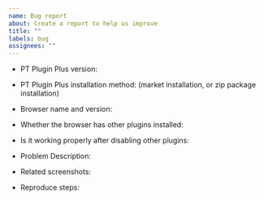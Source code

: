 ```yaml
---
name: Bug report
about: Create a report to help us improve
title: ""
labels: bug
assignees: ""
---
```


<!--
In order to better solve your problem, please provide the following information, thank you
-->

- PT Plugin Plus version:
- PT Plugin Plus installation method: (market installation, or zip package installation)
- Browser name and version:
- Whether the browser has other plugins installed:
- Is it working properly after disabling other plugins:
- Problem Description:

- Related screenshots:

- Reproduce steps:
